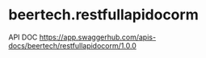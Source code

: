 # beertech.restfullapidocorm

API DOC https://app.swaggerhub.com/apis-docs/beertech/restfullapidocorm/1.0.0
